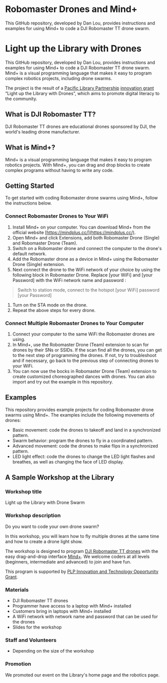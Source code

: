 # Robomaster Drones and Mind+
This GitHub repository, developed by Dan Lou, provides instructions and examples for using Mind+ to code a DJI Robomaster TT drone swarm. 
# Light up the Library with Drones

This GitHub repository, developed by Dan Lou, provides instructions and examples for using Mind+ to code a DJI Robomaster TT drone swarm. Mind+ is a visual programming language that makes it easy to program complex robotics projects, including drone swarms.

The project is the result of a [Pacific Library Partnership](https://www.plpinfo.org/) [innovation grant](https://www.plpinfo.org/innovation-grants/2022-plp-innovation-and-technology-opportunity-grant-recipients/) “Light up the Library with Drones”, which aims to promote digital literacy to the community. 

## What is DJI Robomaster TT?

DJI Robomaster TT drones are educational drones sponsored by DJI, the world's leading drone manufacturer.

## What is Mind+?

Mind+ is a visual programming language that makes it easy to program robotics projects. With Mind+, you can drag and drop blocks to create complex programs without having to write any code. 

## Getting Started

To get started with coding Robomaster drone swarms using Mind+, follow the instructions below.

### Connect Robomaster Drones to Your WiFi

1. Install Mind+ on your computer. You can download Mind+ from the official website [https://mindplus.cc/](https://mindplus.cc/).
2. Open Mind+ and click Extensions, add both Robomaster Drone (Single) and Robomaster Drone (Team).
3. Switch on a Robomaster drone and connect the computer to the drone's default network.
4. Add the Robomaster drone as a device in Mind+ using the Robomaster Drone (Single) extension.
5. Next connect the drone to the WiFi network of your choice by using the following block in Robomaster Drone. Replace [your WiFi] and [your Password] with the WiFi network name and password :

> Switch to station mode, connect to the hotspot [your WiFi] password [your Password]
> 
1. Turn on the STA mode on the drone.
2. Repeat the above steps for every drone.

### Connect Multiple Robomaster Drones to Your Computer

1. Connect your computer to the same WiFi the Robomaster drones are using.
2. In Mind+, use the Robomaster Drone (Team) extension to scan for drones by their SNs or SSIDs. If the scan find all the drones, you can get to the next step of programming the drones. If not, try to troubleshoot and if necessary, go back to the previous step of connecting drones to your WiFi.
3. You can now use the bocks in Robomaster Drone (Team) extension to create customized choreographed dances with drones. You can also import and try out the example in this repository.

## Examples

This repository provides example projects for coding Robomaster drone swarms using Mind+. The examples include the following movements of drones:

- Basic movement: code the drones to takeoff and land in a synchronized pattern.
- Swarm behavior: program the drones to fly in a coordinated pattern.
- Advanced movement: code the drones to make flips in a synchronized pattern.
- LED light effect: code the drones to change the LED light flashes and breathes, as well as changing the face of LED display.

## A Sample Workshop at the Library

### Workshop title

Light up the Library with Drone Swarm

### Workshop description

Do you want to code your own drone swarm?

In this workshop, you will learn how to fly multiple drones at the same time and how to create a drone light show.

The workshop is designed to program [DJI Robomaster TT drones](https://www.dji.com/robomaster-tt) with the easy drag-and-drop interface [Mind+](https://mindplus.cc/). We welcome coders at all levels (beginners, intermediate and advanced) to join and have fun.

This program is supported by [PLP Innovation and Technology Opportunity Grant](https://www.plpinfo.org/innovation-grants/2022-plp-innovation-and-technology-opportunity-grant-recipients/).

### Materials

- DJI Robomaster TT drones
- Programmer have access to a laptop with Mind+ installed
- Customers bring in laptops with Mind+ installed
- A WiFi network with network name and password that can be used for the drones
- Slides for the workshop

### Staff and Volunteers

- Depending on the size of the workshop

### Promotion

We promoted our event on the Library's home page and the robotics page.
